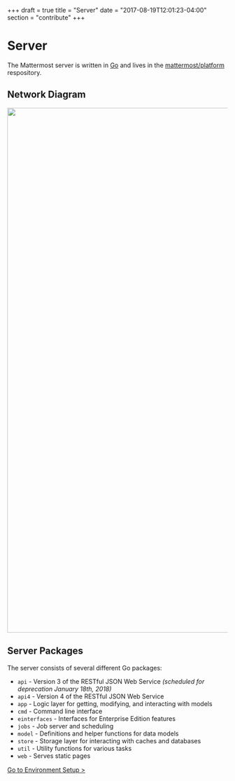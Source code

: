 +++
draft = true
title = "Server"
date = "2017-08-19T12:01:23-04:00"
section = "contribute"
+++

# Server

The Mattermost server is written in [Go](https://golang.org/) and lives in the [mattermost/platform](https://github.com/mattermost/platform) respository.

## Network Diagram

<img src="/img/mattermost-network.png" style="width: 1200px"/>

## Server Packages

The server consists of several different Go packages:

* `api` - Version 3 of the RESTful JSON Web Service *(scheduled for deprecation January 18th, 2018)*
* `api4` - Version 4 of the RESTful JSON Web Service
* `app` - Logic layer for getting, modifying, and interacting with models
* `cmd` - Command line interface
* `einterfaces` - Interfaces for Enterprise Edition features
* `jobs` - Job server and scheduling
* `model` - Definitions and helper functions for data models
* `store` - Storage layer for interacting with caches and databases
* `util` - Utility functions for various tasks
* `web` - Serves static pages

<div style="margin-top: 15px;">
<span class="pull-right"><a href="/contribute/server/developer-setup/">Go to Environment Setup ></a></span>
</div>
<br/>
